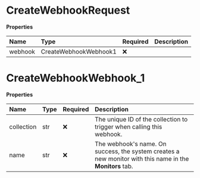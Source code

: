 # CreateWebhookRequest

**Properties**

| Name    | Type                  | Required | Description |
| :------ | :-------------------- | :------- | :---------- |
| webhook | CreateWebhookWebhook1 | ❌       |             |

# CreateWebhookWebhook_1

**Properties**

| Name       | Type | Required | Description                                                                                              |
| :--------- | :--- | :------- | :------------------------------------------------------------------------------------------------------- |
| collection | str  | ❌       | The unique ID of the collection to trigger when calling this webhook.                                    |
| name       | str  | ❌       | The webhook's name. On success, the system creates a new monitor with this name in the **Monitors** tab. |

<!-- This file was generated by liblab | https://liblab.com/ -->
